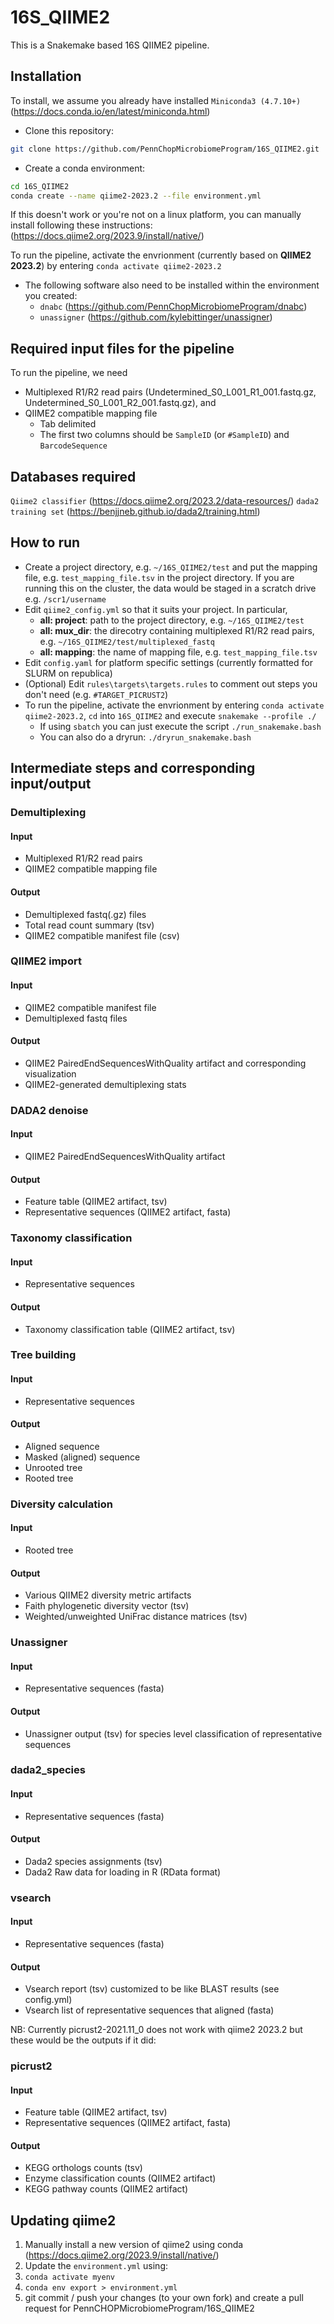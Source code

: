 # 16S_QIIME2
This is a Snakemake based 16S QIIME2 pipeline.

## Installation
To install, we assume you already have installed `Miniconda3 (4.7.10+)` (https://docs.conda.io/en/latest/miniconda.html)
- Clone this repository:
```bash
git clone https://github.com/PennChopMicrobiomeProgram/16S_QIIME2.git
```
- Create a conda environment:
```bash
cd 16S_QIIME2
conda create --name qiime2-2023.2 --file environment.yml
```
If this doesn't work or you're not on a linux platform, you can manually install following these instructions: (https://docs.qiime2.org/2023.9/install/native/)

To run the pipeline, activate the envrionment (currently based on **QIIME2 2023.2**) by entering
`conda activate qiime2-2023.2`

- The following software also need to be installed within the environment you created:
  - `dnabc` (https://github.com/PennChopMicrobiomeProgram/dnabc)
  - `unassigner` (https://github.com/kylebittinger/unassigner)

## Required input files for the pipeline
To run the pipeline, we need
- Multiplexed R1/R2 read pairs (Undetermined_S0_L001_R1_001.fastq.gz, Undetermined_S0_L001_R2_001.fastq.gz), and
- QIIME2 compatible mapping file
  - Tab delimited
  - The first two columns should be `SampleID` (or `#SampleID`) and `BarcodeSequence`

## Databases required
`Qiime2 classifier` (https://docs.qiime2.org/2023.2/data-resources/)
`dada2 training set` (https://benjjneb.github.io/dada2/training.html)

## How to run
- Create a project directory, e.g. `~/16S_QIIME2/test` and put the mapping file, e.g. `test_mapping_file.tsv` in the project directory. If you are running this on the cluster, the data would be staged in a scratch drive e.g. `/scr1/username`
- Edit `qiime2_config.yml` so that it suits your project. In particular,
  - **all: project**: path to the project directory, e.g. `~/16S_QIIME2/test`
  - **all: mux_dir**: the direcotry containing multiplexed R1/R2 read pairs, e.g. `~/16S_QIIME2/test/multiplexed_fastq` 
  - **all: mapping**: the name of mapping file, e.g. `test_mapping_file.tsv`
- Edit `config.yaml` for platform specific settings (currently formatted for SLURM on republica)
- (Optional) Edit `rules\targets\targets.rules` to comment out steps you don't need (e.g. `#TARGET_PICRUST2`)
- To run the pipeline, activate the envrionment by entering `conda activate qiime2-2023.2`, `cd` into `16S_QIIME2` and execute `snakemake --profile ./`
  - If using `sbatch` you can just execute the script `./run_snakemake.bash`
  - You can also do a dryrun: `./dryrun_snakemake.bash`
  
## Intermediate steps and corresponding input/output

### Demultiplexing
#### Input
- Multiplexed R1/R2 read pairs
- QIIME2 compatible mapping file
#### Output
- Demultiplexed fastq(.gz) files
- Total read count summary (tsv)
- QIIME2 compatible manifest file (csv)

### QIIME2 import
#### Input
- QIIME2 compatible manifest file
- Demultiplexed fastq files
#### Output
- QIIME2 PairedEndSequencesWithQuality artifact and corresponding visualization
- QIIME2-generated demultiplexing stats

### DADA2 denoise
#### Input
- QIIME2 PairedEndSequencesWithQuality artifact
#### Output
- Feature table (QIIME2 artifact, tsv)
- Representative sequences (QIIME2 artifact, fasta)

### Taxonomy classification
#### Input
- Representative sequences 
#### Output
- Taxonomy classification table (QIIME2 artifact, tsv) 

### Tree building
#### Input
- Representative sequences 
#### Output
- Aligned sequence
- Masked (aligned) sequence
- Unrooted tree
- Rooted tree

### Diversity calculation
#### Input
- Rooted tree
#### Output
- Various QIIME2 diversity metric artifacts
- Faith phylogenetic diversity vector (tsv)
- Weighted/unweighted UniFrac distance matrices (tsv)

### Unassigner
#### Input
- Representative sequences (fasta)
#### Output
- Unassigner output (tsv) for species level classification of representative sequences

### dada2_species
#### Input
- Representative sequences (fasta)
#### Output
- Dada2 species assignments (tsv)
- Dada2 Raw data for loading in R (RData format)

### vsearch
#### Input
- Representative sequences (fasta)
#### Output
- Vsearch report (tsv) customized to be like BLAST results (see config.yml)
- Vsearch list of representative sequences that aligned (fasta)

NB: Currently picrust2-2021.11_0 does not work with qiime2 2023.2 but these would be the outputs if it did:
### picrust2

#### Input
- Feature table (QIIME2 artifact, tsv)
- Representative sequences (QIIME2 artifact, fasta)

#### Output
- KEGG orthologs counts (tsv)
- Enzyme classification counts (QIIME2 artifact)
- KEGG pathway counts (QIIME2 artifact)

## Updating qiime2

1. Manually install a new version of qiime2 using conda (https://docs.qiime2.org/2023.9/install/native/)
2. Update the `environment.yml` using:
3. `conda activate myenv`
4. `conda env export > environment.yml`
5. git commit / push your changes (to your own fork) and create a pull request for PennCHOPMicrobiomeProgram/16S_QIIME2
